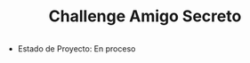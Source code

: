 <h1 align="center">Challenge Amigo Secreto</h1>

<img source= assets/amigo-secreto.png></img>

- Estado de Proyecto: En proceso
